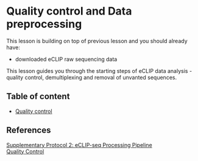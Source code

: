 # Quality control and Data preprocessing

This lesson is building on top of previous lesson and you should already have:
- downloaded eCLIP raw sequencing data

This lesson guides you through the starting steps of eCLIP data analysis - quality control, demultiplexing and removal of unvanted sequences.

## Table of content
- [Quality control](https://katarinagresova.github.io/DSIB01_2021/preprocessing/quality.html)

## References
[Supplementary Protocol 2: eCLIP-seq Processing Pipeline](https://www.encodeproject.org/documents/739ca190-8d43-4a68-90ce-1a0ddfffc6fd/@@download/attachment/eCLIP_analysisSOP_v2.2.pdf)  
[Quality Control](https://training.galaxyproject.org/training-material/topics/sequence-analysis/tutorials/quality-control/tutorial.html)
